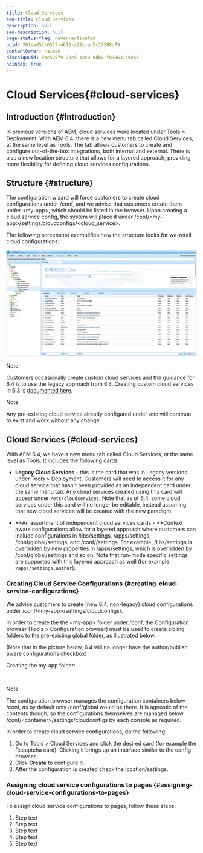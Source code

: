 ```yaml
---
title: Cloud Services
seo-title: Cloud Services
description: null
seo-description: null
page-status-flag: never-activated
uuid: 26fead52-6522-4619-a22c-ad5c2f288d79
contentOwner: raiman
discoiquuid: 5bc525f9-29c5-42c9-9db0-f838631a6e46
noindex: true
---
```


# Cloud Services{#cloud-services}

## Introduction {#introduction}

In previous versions of AEM, cloud services were located under Tools &gt; Deployment. With AEM 6.4, there is a new menu tab called Cloud Services, at the same level as Tools. The tab allows customers to create and configure out-of-the-box integrations, both internal and external. There is also a new location structure that allows for a layered approach, providing more flexibility for defining cloud services configurations.

## Structure {#structure}

The configuration wizard will force customers to create cloud configurations under /conf, and we advise that customers create them under &lt;my-app&gt;, which should be listed in the browser. Upon creating a cloud service config, the system will place it under /conf/&lt;my-app&gt;/settings/cloudconfigs/&lt;cloud_service&gt;.

The following screenshot exemplifies how the structure looks for we-retail cloud configurations:

![](assets/cloud_services_structure.png)

>[!NOTE]
>
>Customers occasionally create custom cloud services and the guidance for 6.4 is to use the legacy approach from 6.3. Creating custom cloud services in 6.3 is [documented here](https://helpx.adobe.com/experience-manager/6-3/sites-developing/extending-cloud-config-custom-cloud.html).

>[!NOTE]
>
>Any pre-existing cloud service already configured under /etc will continue to exist and work without any change.

## Cloud Services {#cloud-services}

With AEM 6.4, we have a new menu tab called Cloud Services, at the same level as Tools. It includes the following cards:

* **Legacy Cloud Services** - this is the card that was in Legacy versions under Tools > Deployment. Customers will need to access it for any cloud service that hasn't been provided as an independent card under the same menu tab. Any cloud services created using this card will appear under `/etc/cloudservices`. Note that as of 6.4, some cloud services under this card will no longer be editable, instead assuming that new cloud services will be created with the new paradigm. 

* **An assortment of independent cloud services cards - **Context aware configurations allow for a layered approach where customers can include configurations in /libs/settings, /apps/settings, /conf/global/settings, and /conf/<tenant>/settings. For example, /libs/settings is overridden by new properties in /apps/settings, which is overridden by /conf/global/settings and so on. Note that run-mode specific settings are supported with this layered approach as well (for example `/apps/settings.author`).

### Creating Cloud Service Configurations {#creating-cloud-service-configurations}

We advise customers to create (new 6.4, non-legacy) cloud configurations under /conf/&lt;my-app&gt;/settings/cloudconfigs/.

In order to create the the &lt;my-app&gt; folder under /conf, the Configuration browser (Tools &gt; Configuration browser) must be used to create sibling folders to the pre-existing global folder, as illustrated below.

(Note that in the picture below, 6.4 will no longer have the author/publish aware configurations checkbox)

Creating the my-app folder:

![]()

>[!NOTE]
>
>The configuration browser manages the configuration containers below /conf, as by default only /conf/global would be there. It is agnostic of the contents though, so the configurations themselves are managed below /conf/&lt;container&gt;/settings/cloudconfigs by each console as required.

In order to create cloud service configurations, do the following:

1. Go to Tools &gt; Cloud Services and click the desired card (for example the Recaptcha card). Clicking it brings up an interface similar to the config browser.
1. Click **Create** to configure it.
1. After the configuration is created check the location/settings.

### Assigning cloud service configurations to pages {#assigning-cloud-service-configurations-to-pages}

To assign cloud service configurations to pages, follow these steps:

1. Step text
1. Step text
1. Step text
1. Step text
1. Step text

